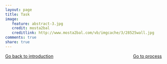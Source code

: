 ```yaml
---
layout: page 
title: Task 
image: 
   feature: abstract-3.jpg
   credit: mosta2bal
   creditlink: http://www.mosta2bal.com/vb/imgcache/3/28525wall.jpg
comments: true
share: true 
---
```








<div style="float: left"> 
<a href="{{ site.url }}/projects/defence/project-2/introduction-2/" class="btn">Go back to introduction</a>
</div>

<div style="float: right"> 
<a href="{{ site.url }}/projects/defence/project-2/process-2/" class="btn">Go to process</a>
</div>